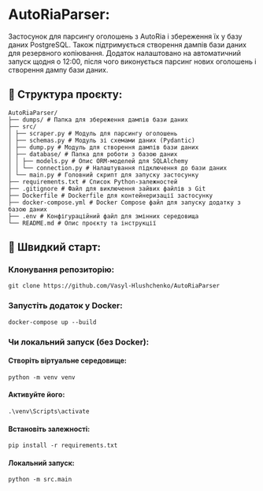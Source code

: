 # AutoRiaParser:

Застосунок для парсингу оголошень з AutoRia і збереження їх у базу даних PostgreSQL. Також підтримується створення дампів бази даних для резервного копіювання.
Додаток налаштовано на автоматичний запуск щодня о 12:00, після чого виконується парсинг нових оголошень і створення дампу бази даних.

## 📂 Структура проєкту:

```
AutoRiaParser/
├── dumps/ # Папка для збереження дампів бази даних
├── src/
│ ├── scraper.py # Модуль для парсингу оголошень
│ ├── schemas.py # Модуль зі схемами даних (Pydantic)
│ ├── dump.py # Модуль для створення дампів бази даних
│ ├── database/ # Папка для роботи з базою даних
│ │ ├── models.py # Опис ORM-моделей для SQLAlchemy
│ │ └── connection.py # Налаштування підключення до бази даних
│ └── main.py # Головний скрипт для запуску застосунку
├── requirements.txt # Список Python-залежностей
├── .gitignore # Файл для виключення зайвих файлів з Git
├── Dockerfile # Dockerfile для контейнеризації застосунку
├── docker-compose.yml # Docker Compose файл для запуску додатку з базою даних
├── .env # Конфігураційний файл для змінних середовища
└── README.md # Опис проєкту та інструкції
```


## 🚀 Швидкий старт:

### Клонування репозиторію:
```
git clone https://github.com/Vasyl-Hlushchenko/AutoRiaParser
```

### Запустіть додаток у Docker:
```
docker-compose up --build
```


### Чи локальний запуск (без Docker):
#### Створіть віртуальне середовище:
```
python -m venv venv
```
#### Активуйте його:
```
.\venv\Scripts\activate
```
#### Встановіть залежності:
```
pip install -r requirements.txt
```
#### Локальний запуск:
```
python -m src.main
```
